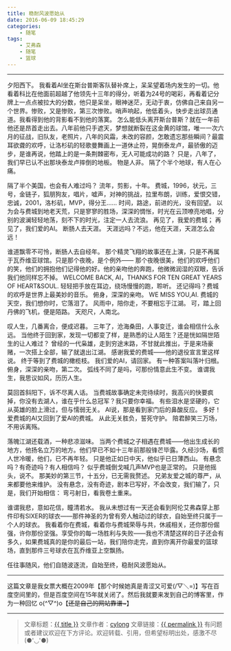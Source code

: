 ```yaml
---
title: 稳耐风波愿始从
date: 2016-06-09 18:45:29
categories:
    - 随笔
tags:
    - 艾弗森
    - 随笔
    - 篮球
---
```

---

夕阳西下。
我看着AI坐在斯台普斯客队替补席上，呆呆望着场内发生的一切。他看着科比在他面前超越了他领先十三年的得分，听着为24号的喝彩，再看着记分牌上一点点被拉大的分数，他只是呆坐，眼神迷茫，无动于衷，仿佛自己来自另一个世界。惨败，又是惨败，第三次惨败。哨声响起，他低着头，快步走出球员通道。我看得到他的背影看不到他的落寞。
怎么能低头离开斯台普斯？就在一年前他还是昂首走出去。八年前他只手遮天，梦想就断裂在这金黄的球馆，唯一一次六月的征战，旧队友，老照片，八年的风霜，未改的容颜，怎敢遗忘那些瞬间？最震耳欲聋的欢呼，让洛杉矶的轻歌曼舞画上一道休止符，晃倒泰龙卢，最骄傲的迈步，是谁再说，他踏上的是一条荆棘密布，无人可能成功的路？
只是，八年了，我们早已认不出那块泰龙卢摔倒的地板。
物是人非。
隔了个半个地球，有人在心痛。

<!-- more -->

隔了半个美国，也会有人难过吗？
流年，剪影，十年。
费城，1996，状元，三号，金链子，狐朋狗友，唱片，嘘声，对神的挑战，拉里布朗，训练，爱恨交错，忠诚，2001，洛杉矶，MVP，得分王……
时间，路途，前进的光，没有回望。
以为会与费城到地老天荒，只是寥寥的胜场，深深的惆怅，时光在云顶嘹亮地唱，分别的波澜轻轻地荡，刻不下的时光，注定一人去流浪。
再见了，我爱的费城；
再见了，我们爱的AI。
断肠人去天涯。
天涯远吗？不远，他在天涯，天涯怎么会远！

谁道飘零不可怜，断肠人去自经年。
那个精灵飞翔的故事还在上演，只是不再属于瓦乔维亚球馆。只是那个夜晚，是个例外——
那个夜晚很美，他们的欢呼他们的笑，他们的拥抱他们记得他的好。他的亲吻他的奔跑，他微微润湿的双眼，告诉我们他同样忘不掉。
WELCOME BACK, AI，THANKS FOR TEN GREAT YEARS OF HEART&SOUL.
轻轻把手放在耳边，绕场慢慢的跑，聆听。
还记得吗？费城的欢呼是世界上最美妙的音乐。
俯身，深深的亲吻。
WE MISS YOU,AI.
费城的天空，我们想你时，它落泪了。
风雨中，陪你走，不要相忘于江湖。
可，踏上回丹佛的飞机，便是陌路。
天咫尺，人南北。

叹人生，几番离合，便成迟暮。
三年了，沧海桑田，人事变迁，谁会相信什么永远。
当他终于回到家，发现一切都变了样，是熟悉的让人陌生？还是恍如隔世陌生的让人难过？
曾经的一代枭雄，走到穷途末路，不甘就此推出，于是来场豪赌，一次搭上全部，输了就退出江湖。
感谢我爱的费城——他的退役宣言里这样说。
终于等到了费城的橄榄枝。
我们爱的AI，请回家。
有一种答案叫落叶归根。
俯身，深深的亲吻，第二次。
弧线不同了是吗，可那份情意此生不变。
谁谓我生，我思议如风，历历人生。

莫回首斜阳下，诉不尽离人话。
当费城故事确定未完待续时，我高兴的快要疯掉，你没有去湖人，谁在乎什么总冠军？我只要你幸福。
有些泪水是坚硬的，它从英雄的脸上滑过，但与懦弱无关。
AI说，那是看到家门后的鼻酸反应。
多好！爱费城的AI又回到了爱AI的费城。
从此无关胜负，誓死守护。
陪君醉笑三万场，不用诉离殇。

落魄江湖还载酒，一种悲凉滋味。
当两个费城之子相遇在费城——他出生成长的地方，他扬名立万的地方。他们早已不如十三年前那般锋芒毕露。久经沙场，看惯人世冷暖，他们，已不再年轻。
只是他正如日中天，他似乎已日薄西山。
有悬念吗？有奇迹吗？有人相信吗？
似乎费城倒戈喊几声MVP也是正常的。
只是他摇头，说不。
那美妙的第三节，十五分，已无需我赘述。
兄弟友爱之城的尊严，从来都要他来维护。
没有悬念，没有奇迹，剧本已写好，不会改变，我们输了，只是，我们开始相信：
弯弓射日，看我卷土重来。

谁谓我悲，意如花信，瞳清若水。
我从未想过有一天还会看到阿伦艾弗森穿上那件印有SIXER的球衣——那件神圣的为曾有旁人触动过的球衣，自始至终只属于一个人的球衣。
我看着你在费城，看着你与费城荣辱与共，休戚相关，还你那份倔强，许你那份坚强。享受你的每一场胜利与失败——我也不清楚这样的日子还会有多久，如果费城真的是你的最后一站，我们陪你走完，直到你离开你最爱的篮球场，直到那件三号球衣在瓦乔维亚上空飘扬。

任往事随风，他们自随波逐流，自始至终，稳耐风波愿始从。

---

这篇文章是我女票大概在2009年【那个时候她真是青涩又可爱(/▽＼=)】写在百度空间里的，但是百度空间在15年就关闭了。然后我就要来发到自己的博客里，作为一种回忆 o(^▽^)o【<del>还是自己的网站靠谱~</del>】

---

> 文章标题：<a href='{{ permalink }}' title='{{ title }}' >{{ title }}</a>
> 文章作者：[cylong](http://www.cylong.com/about/ "cylong")
> 文章链接：<a href='{{ permalink }}' title='{{ title }}' >{{ permalink }}</a>
> 有问题或者建议欢迎在下方评论。欢迎转载、引用，但希望标明出处，感激不尽(●'◡'●)
